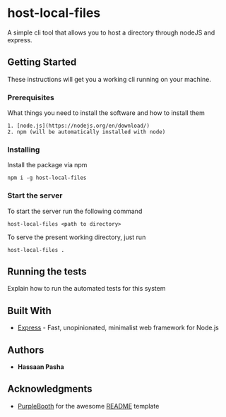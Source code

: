 # host-local-files

A simple cli tool that allows you to host a directory through nodeJS and express.

## Getting Started

These instructions will get you a working cli running on your machine.

### Prerequisites

What things you need to install the software and how to install them

```
1. [node.js](https://nodejs.org/en/download/)
2. npm (will be automatically installed with node)
```

### Installing

Install the package via npm

```
npm i -g host-local-files
```

### Start the server

To start the server run the following command

```
host-local-files <path to directory>
```

To serve the present working directory, just run

```
host-local-files .
```

## Running the tests

Explain how to run the automated tests for this system


## Built With

* [Express](https://expressjs.com/) - Fast, unopinionated, minimalist web framework for Node.js

## Authors

* **Hassaan Pasha**

## Acknowledgments

* [PurpleBooth](https://github.com/PurpleBooth) for the awesome [README](https://gist.github.com/PurpleBooth/109311bb0361f32d87a2) template